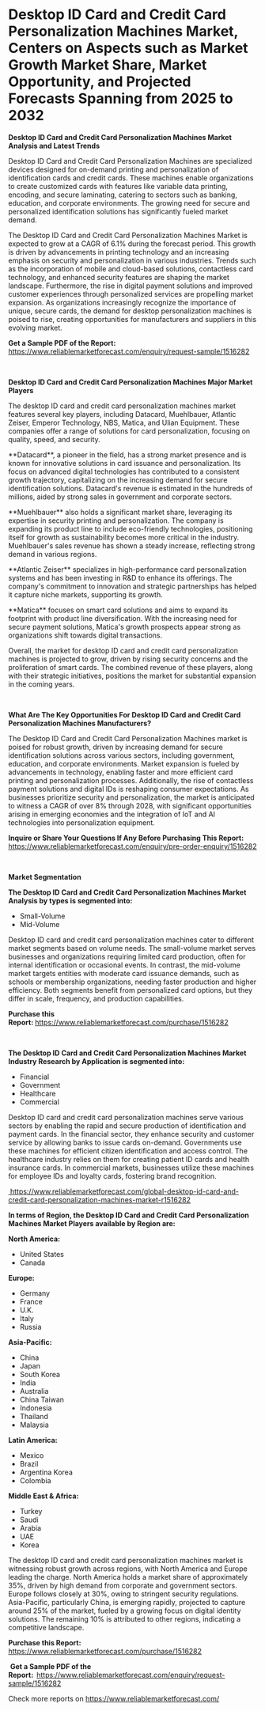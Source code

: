 <p><h1>Desktop ID Card and Credit Card Personalization Machines Market, Centers on Aspects such as Market Growth Market Share, Market Opportunity, and Projected Forecasts Spanning from 2025 to 2032</h1></p><p><strong>Desktop ID Card and Credit Card Personalization Machines Market Analysis and Latest Trends</strong></p>
<p><p>Desktop ID Card and Credit Card Personalization Machines are specialized devices designed for on-demand printing and personalization of identification cards and credit cards. These machines enable organizations to create customized cards with features like variable data printing, encoding, and secure laminating, catering to sectors such as banking, education, and corporate environments. The growing need for secure and personalized identification solutions has significantly fueled market demand.</p><p>The Desktop ID Card and Credit Card Personalization Machines Market is expected to grow at a CAGR of 6.1% during the forecast period. This growth is driven by advancements in printing technology and an increasing emphasis on security and personalization in various industries. Trends such as the incorporation of mobile and cloud-based solutions, contactless card technology, and enhanced security features are shaping the market landscape. Furthermore, the rise in digital payment solutions and improved customer experiences through personalized services are propelling market expansion. As organizations increasingly recognize the importance of unique, secure cards, the demand for desktop personalization machines is poised to rise, creating opportunities for manufacturers and suppliers in this evolving market.</p></p>
<p><strong>Get a Sample PDF of the Report:&nbsp;</strong> <a href="https://www.reliablemarketforecast.com/enquiry/request-sample/1516282?utm_campaign=2925&utm_medium=2&utm_source=Github&utm_content=ia&utm_term=30032025&utm_id=desktop-id-card-and-credit-card-personalization-machines">https://www.reliablemarketforecast.com/enquiry/request-sample/1516282</a></p>
<p>&nbsp;</p>
<p><strong>Desktop ID Card and Credit Card Personalization Machines Major Market Players</strong></p>
<p><p>The desktop ID card and credit card personalization machines market features several key players, including Datacard, Muehlbauer, Atlantic Zeiser, Emperor Technology, NBS, Matica, and Ulian Equipment. These companies offer a range of solutions for card personalization, focusing on quality, speed, and security.</p><p>**Datacard**, a pioneer in the field, has a strong market presence and is known for innovative solutions in card issuance and personalization. Its focus on advanced digital technologies has contributed to a consistent growth trajectory, capitalizing on the increasing demand for secure identification solutions. Datacard's revenue is estimated in the hundreds of millions, aided by strong sales in government and corporate sectors.</p><p>**Muehlbauer** also holds a significant market share, leveraging its expertise in security printing and personalization. The company is expanding its product line to include eco-friendly technologies, positioning itself for growth as sustainability becomes more critical in the industry. Muehlbauer's sales revenue has shown a steady increase, reflecting strong demand in various regions.</p><p>**Atlantic Zeiser** specializes in high-performance card personalization systems and has been investing in R&D to enhance its offerings. The company's commitment to innovation and strategic partnerships has helped it capture niche markets, supporting its growth. </p><p>**Matica** focuses on smart card solutions and aims to expand its footprint with product line diversification. With the increasing need for secure payment solutions, Matica's growth prospects appear strong as organizations shift towards digital transactions.</p><p>Overall, the market for desktop ID card and credit card personalization machines is projected to grow, driven by rising security concerns and the proliferation of smart cards. The combined revenue of these players, along with their strategic initiatives, positions the market for substantial expansion in the coming years.</p></p>
<p>&nbsp;</p>
<p><strong>What Are The Key Opportunities For Desktop ID Card and Credit Card Personalization Machines Manufacturers?</strong></p>
<p><p>The Desktop ID Card and Credit Card Personalization Machines market is poised for robust growth, driven by increasing demand for secure identification solutions across various sectors, including government, education, and corporate environments. Market expansion is fueled by advancements in technology, enabling faster and more efficient card printing and personalization processes. Additionally, the rise of contactless payment solutions and digital IDs is reshaping consumer expectations. As businesses prioritize security and personalization, the market is anticipated to witness a CAGR of over 8% through 2028, with significant opportunities arising in emerging economies and the integration of IoT and AI technologies into personalization equipment.</p></p>
<p><strong>Inquire or Share Your Questions If Any Before Purchasing This Report:</strong> <a href="https://www.reliablemarketforecast.com/enquiry/pre-order-enquiry/1516282?utm_campaign=2925&utm_medium=2&utm_source=Github&utm_content=ia&utm_term=30032025&utm_id=desktop-id-card-and-credit-card-personalization-machines">https://www.reliablemarketforecast.com/enquiry/pre-order-enquiry/1516282</a></p>
<p>&nbsp;</p>
<p><strong>Market Segmentation</strong></p>
<p><strong>The Desktop ID Card and Credit Card Personalization Machines Market Analysis by types is segmented into:</strong></p>
<p><ul><li>Small-Volume</li><li>Mid-Volume</li></ul></p>
<p><p>Desktop ID card and credit card personalization machines cater to different market segments based on volume needs. The small-volume market serves businesses and organizations requiring limited card production, often for internal identification or occasional events. In contrast, the mid-volume market targets entities with moderate card issuance demands, such as schools or membership organizations, needing faster production and higher efficiency. Both segments benefit from personalized card options, but they differ in scale, frequency, and production capabilities.</p></p>
<p><strong>Purchase this Report:&nbsp;</strong><a href="https://www.reliablemarketforecast.com/purchase/1516282?utm_campaign=2925&utm_medium=2&utm_source=Github&utm_content=ia&utm_term=30032025&utm_id=desktop-id-card-and-credit-card-personalization-machines">https://www.reliablemarketforecast.com/purchase/1516282</a></p>
<p>&nbsp;</p>
<p><strong>The Desktop ID Card and Credit Card Personalization Machines Market Industry Research by Application is segmented into:</strong></p>
<p><ul><li>Financial</li><li>Government</li><li>Healthcare</li><li>Commercial</li></ul></p>
<p><p>Desktop ID card and credit card personalization machines serve various sectors by enabling the rapid and secure production of identification and payment cards. In the financial sector, they enhance security and customer service by allowing banks to issue cards on-demand. Governments use these machines for efficient citizen identification and access control. The healthcare industry relies on them for creating patient ID cards and health insurance cards. In commercial markets, businesses utilize these machines for employee IDs and loyalty cards, fostering brand recognition.</p></p>
<p><a href="https://www.reliablemarketforecast.com/global-desktop-id-card-and-credit-card-personalization-machines-market-r1516282?utm_campaign=2925&utm_medium=2&utm_source=Github&utm_content=ia&utm_term=30032025&utm_id=desktop-id-card-and-credit-card-personalization-machines">&nbsp;https://www.reliablemarketforecast.com/global-desktop-id-card-and-credit-card-personalization-machines-market-r1516282</a></p>
<p><strong>In terms of Region, the Desktop ID Card and Credit Card Personalization Machines Market Players available by Region are:</strong></p>
<p>
    <p> <strong> North America: </strong>
        <ul>
            <li>United States</li>
            <li>Canada</li>
        </ul>
        </p> 
    <p> <strong> Europe: </strong>
        <ul>
            <li>Germany</li>
            <li>France</li>
            <li>U.K.</li>
            <li>Italy</li>
            <li>Russia</li>
        </ul>
        </p> 
    <p> <strong> Asia-Pacific: </strong>
        <ul>
            <li>China</li>
            <li>Japan</li>
            <li>South Korea</li>
            <li>India</li>
            <li>Australia</li>
            <li>China Taiwan</li>
            <li>Indonesia</li>
            <li>Thailand</li>
            <li>Malaysia</li>
        </ul>
        </p> 
    <p> <strong> Latin America: </strong>
        <ul>
            <li>Mexico</li>
            <li>Brazil</li>
            <li>Argentina Korea</li>
            <li>Colombia</li>
        </ul>
        </p> 
    <p> <strong> Middle East & Africa: </strong>
        <ul>
            <li>Turkey</li>
            <li>Saudi</li>
            <li>Arabia</li>
            <li>UAE</li>
            <li>Korea</li>
        </ul>
    </p>
    </p>
<p><p>The desktop ID card and credit card personalization machines market is witnessing robust growth across regions, with North America and Europe leading the charge. North America holds a market share of approximately 35%, driven by high demand from corporate and government sectors. Europe follows closely at 30%, owing to stringent security regulations. Asia-Pacific, particularly China, is emerging rapidly, projected to capture around 25% of the market, fueled by a growing focus on digital identity solutions. The remaining 10% is attributed to other regions, indicating a competitive landscape. </p></p>
<p><strong>Purchase this Report: </strong><a href="https://www.reliablemarketforecast.com/purchase/1516282?utm_campaign=2925&utm_medium=2&utm_source=Github&utm_content=ia&utm_term=30032025&utm_id=desktop-id-card-and-credit-card-personalization-machines">https://www.reliablemarketforecast.com/purchase/1516282</a></p>
<p>&nbsp;<strong>Get a Sample PDF of the Report:&nbsp;&nbsp;</strong><a href="https://www.reliablemarketforecast.com/enquiry/request-sample/1516282?utm_campaign=2925&utm_medium=2&utm_source=Github&utm_content=ia&utm_term=30032025&utm_id=desktop-id-card-and-credit-card-personalization-machines">https://www.reliablemarketforecast.com/enquiry/request-sample/1516282</a></p>
<p><strong></strong></p>
<p>Check more reports on <a href="https://www.reliablemarketforecast.com/?utm_campaign=2925&utm_medium=2&utm_source=Github&utm_content=ia&utm_term=30032025&utm_id=desktop-id-card-and-credit-card-personalization-machines">https://www.reliablemarketforecast.com/</a></p>